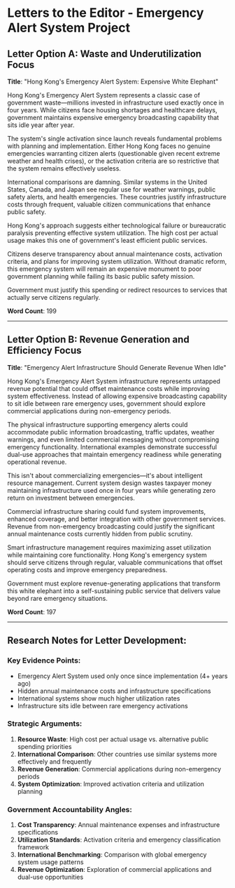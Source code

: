 # Letters to the Editor - Emergency Alert System Project

## Letter Option A: Waste and Underutilization Focus

**Title**: "Hong Kong's Emergency Alert System: Expensive White Elephant"

Hong Kong's Emergency Alert System represents a classic case of government waste—millions invested in infrastructure used exactly once in four years. While citizens face housing shortages and healthcare delays, government maintains expensive emergency broadcasting capability that sits idle year after year.

The system's single activation since launch reveals fundamental problems with planning and implementation. Either Hong Kong faces no genuine emergencies warranting citizen alerts (questionable given recent extreme weather and health crises), or the activation criteria are so restrictive that the system remains effectively useless.

International comparisons are damning. Similar systems in the United States, Canada, and Japan see regular use for weather warnings, public safety alerts, and health emergencies. These countries justify infrastructure costs through frequent, valuable citizen communications that enhance public safety.

Hong Kong's approach suggests either technological failure or bureaucratic paralysis preventing effective system utilization. The high cost per actual usage makes this one of government's least efficient public services.

Citizens deserve transparency about annual maintenance costs, activation criteria, and plans for improving system utilization. Without dramatic reform, this emergency system will remain an expensive monument to poor government planning while failing its basic public safety mission.

Government must justify this spending or redirect resources to services that actually serve citizens regularly.

**Word Count**: 199

---

## Letter Option B: Revenue Generation and Efficiency Focus

**Title**: "Emergency Alert Infrastructure Should Generate Revenue When Idle"

Hong Kong's Emergency Alert System infrastructure represents untapped revenue potential that could offset maintenance costs while improving system effectiveness. Instead of allowing expensive broadcasting capability to sit idle between rare emergency uses, government should explore commercial applications during non-emergency periods.

The physical infrastructure supporting emergency alerts could accommodate public information broadcasting, traffic updates, weather warnings, and even limited commercial messaging without compromising emergency functionality. International examples demonstrate successful dual-use approaches that maintain emergency readiness while generating operational revenue.

This isn't about commercializing emergencies—it's about intelligent resource management. Current system design wastes taxpayer money maintaining infrastructure used once in four years while generating zero return on investment between emergencies.

Commercial infrastructure sharing could fund system improvements, enhanced coverage, and better integration with other government services. Revenue from non-emergency broadcasting could justify the significant annual maintenance costs currently hidden from public scrutiny.

Smart infrastructure management requires maximizing asset utilization while maintaining core functionality. Hong Kong's emergency system should serve citizens through regular, valuable communications that offset operating costs and improve emergency preparedness.

Government must explore revenue-generating applications that transform this white elephant into a self-sustaining public service that delivers value beyond rare emergency situations.

**Word Count**: 197

---

## Research Notes for Letter Development:

### Key Evidence Points:
- Emergency Alert System used only once since implementation (4+ years ago)
- Hidden annual maintenance costs and infrastructure specifications
- International systems show much higher utilization rates
- Infrastructure sits idle between rare emergency activations

### Strategic Arguments:
1. **Resource Waste**: High cost per actual usage vs. alternative public spending priorities
2. **International Comparison**: Other countries use similar systems more effectively and frequently
3. **Revenue Generation**: Commercial applications during non-emergency periods
4. **System Optimization**: Improved activation criteria and utilization planning

### Government Accountability Angles:
1. **Cost Transparency**: Annual maintenance expenses and infrastructure specifications
2. **Utilization Standards**: Activation criteria and emergency classification framework
3. **International Benchmarking**: Comparison with global emergency system usage patterns
4. **Revenue Optimization**: Exploration of commercial applications and dual-use opportunities